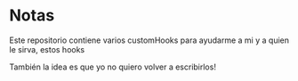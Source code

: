 # Notas

Este repositorio contiene varios customHooks para ayudarme a mi y a quien le sirva, estos hooks

También la idea es que yo no quiero volver a escribirlos!
